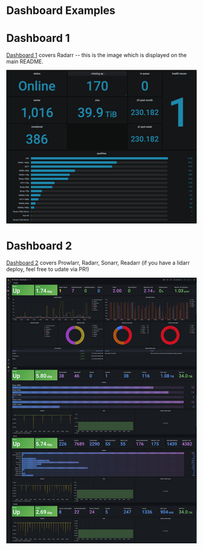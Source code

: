 # Dashboard Examples

# Dashboard 1

[Dashboard 1](./dashboard.json) covers Radarr -- this is the image which is displayed on the main README.

![image](../../.github/images/dashboard-1.png)

# Dashboard 2

[Dashboard 2](./dashboard2.json) covers Prowlarr, Radarr, Sonarr, Readarr (if you have a lidarr deploy, feel free to udate via PR!)

![image](../../.github/images/dashboard-2.png)